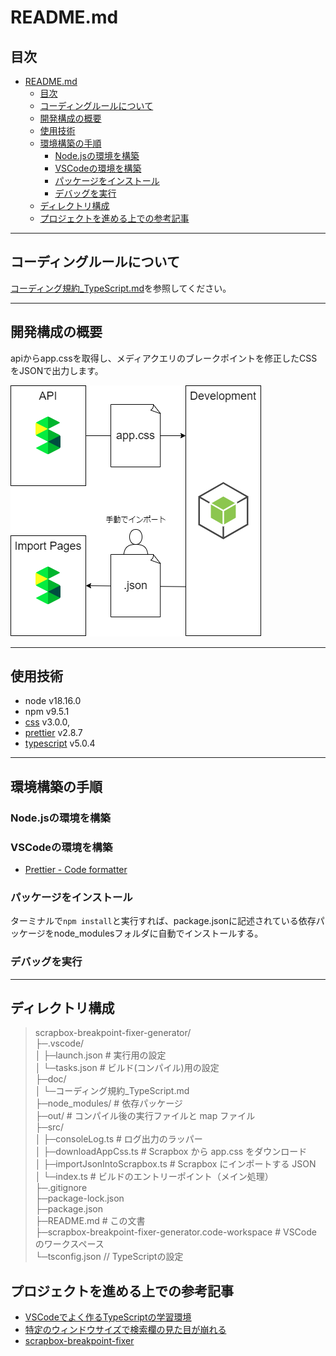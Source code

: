 # README.md

## 目次

- [README.md](#readmemd)
  - [目次](#目次)
  - [コーディングルールについて](#コーディングルールについて)
  - [開発構成の概要](#開発構成の概要)
  - [使用技術](#使用技術)
  - [環境構築の手順](#環境構築の手順)
    - [Node.jsの環境を構築](#nodejsの環境を構築)
    - [VSCodeの環境を構築](#vscodeの環境を構築)
    - [パッケージをインストール](#パッケージをインストール)
    - [デバッグを実行](#デバッグを実行)
  - [ディレクトリ構成](#ディレクトリ構成)
  - [プロジェクトを進める上での参考記事](#プロジェクトを進める上での参考記事)

---

## コーディングルールについて

[コーディング規約_TypeScript.md](doc/コーディング規約_TypeScript.md)を参照してください。

---

## 開発構成の概要

apiからapp.cssを取得し、メディアクエリのブレークポイントを修正したCSSをJSONで出力します。  

![開発構成の概要.drawio.png](img/開発構成の概要.drawio.png)

---

## 使用技術

- node v18.16.0
- npm v9.5.1
- [css](https://www.npmjs.com/package/css) v3.0.0,
- [prettier](https://www.npmjs.com/package/prettier) v2.8.7
- [typescript](https://www.npmjs.com/package/typescript) v5.0.4

---

## 環境構築の手順

### Node.jsの環境を構築

### VSCodeの環境を構築

- [Prettier - Code formatter](https://marketplace.visualstudio.com/items?itemName=esbenp.prettier-vscode)

### パッケージをインストール

ターミナルで`npm install`と実行すれば、package.jsonに記述されている依存パッケージをnode_modulesフォルダに自動でインストールする。

### デバッグを実行

---

## ディレクトリ構成

> scrapbox-breakpoint-fixer-generator/  
> ├─.vscode/  
> │  ├─launch.json # 実行用の設定  
> │  └─tasks.json # ビルド(コンパイル)用の設定  
> ├─doc/  
> │  └─コーディング規約_TypeScript.md  
> ├─node_modules/ # 依存パッケージ  
> ├─out/ # コンパイル後の実行ファイルと map ファイル  
> ├─src/  
> │  ├─consoleLog.ts # ログ出力のラッパー  
> │  ├─downloadAppCss.ts # Scrapbox から app.css をダウンロード  
> │  ├─importJsonIntoScrapbox.ts # Scrapbox にインポートする JSON  
> │  └─index.ts # ビルドのエントリーポイント（メイン処理）  
> ├─.gitignore  
> ├─package-lock.json  
> ├─package.json  
> ├─README.md # この文書  
> ├─scrapbox-breakpoint-fixer-generator.code-workspace # VSCode のワークスペース  
> └─tsconfig.json // TypeScriptの設定  

## プロジェクトを進める上での参考記事

- [VSCodeでよく作るTypeScriptの学習環境](https://blog.mamansoft.net/2020/10/14/vscode-typescript-learning/)
- [特定のウィンドウサイズで検索欄の見た目が崩れる](https://scrapbox.io/forum-jp/特定のウィンドウサイズで検索欄の見た目が崩れる)
- [scrapbox-breakpoint-fixer](https://scrapbox.io/Rutile3Tech/scrapbox-breakpoint-fixer)
